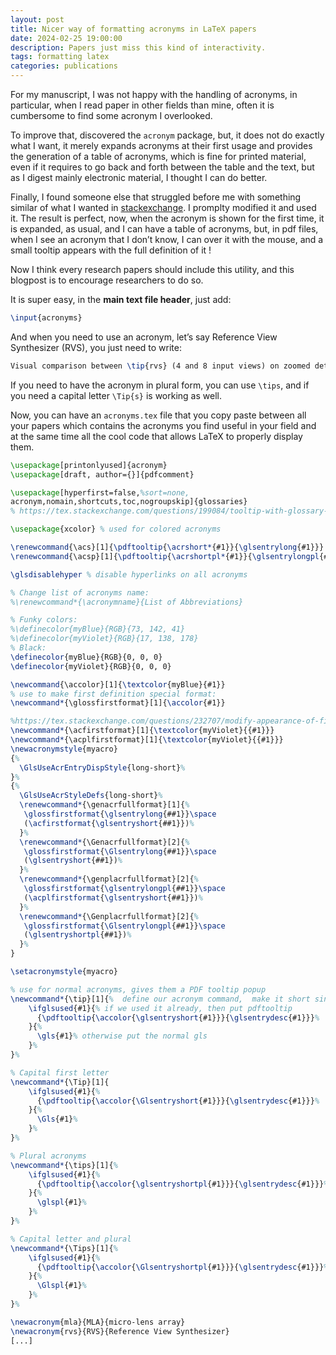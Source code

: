 ```yaml
---
layout: post
title: Nicer way of formatting acronyms in LaTeX papers
date: 2024-02-25 19:00:00
description: Papers just miss this kind of interactivity.
tags: formatting latex
categories: publications
---
```


For my manuscript, I was not happy with the handling of acronyms, in particular, when I read paper in other fields than mine, often it is cumbersome to find some acronym I overlooked.

To improve that, discovered the `acronym` package, but, it does not do exactly what I want, it merely expands acronyms at their first usage and provides the generation of a table of acronyms, which is fine for printed material, even if it requires to go back and forth between the table and the text, but as I digest mainly electronic material, I thought I can do better.

Finally, I found someone else that struggled before me with something similar of what I wanted in [stackexchange](https://tex.stackexchange.com/questions/199084/tooltip-with-glossary-items). I promplty modified it and used it. The result is perfect, now, when the acronym is shown for the first time, it is expanded, as usual, and I can have a table of acronyms, but, in pdf files, when I see an acronym that I don’t know, I can over it with the mouse, and a small tooltip appears with the full definition of it !

Now I think every research papers should include this utility, and this blogpost is to encourage researchers to do so.

It is super easy, in the **main text file header**, just add:
```Latex
\input{acronyms}
```

And when you need to use an acronym, let’s say Reference View Synthesizer (RVS), you just need to write:

```Latex
Visual comparison between \tip{rvs} (4 and 8 input views) on zoomed details of [...]
```

If you need to have the acronym in plural form, you can use `\tips`, and if you need a capital letter `\Tip{s}` is working as well.

Now, you can have an `acronyms.tex` file that you copy paste between all your papers which contains the acronyms you find useful in your field and at the same time all the cool code that allows LaTeX to properly display them.

```Latex
\usepackage[printonlyused]{acronym}
\usepackage[draft, author={}]{pdfcomment}

\usepackage[hyperfirst=false,%sort=none,
acronym,nomain,shortcuts,toc,nogroupskip]{glossaries}
% https://tex.stackexchange.com/questions/199084/tooltip-with-glossary-items

\usepackage{xcolor} % used for colored acronyms

\renewcommand{\acs}[1]{\pdftooltip{\acrshort*{#1}}{\glsentrylong{#1}}}
\renewcommand{\acsp}[1]{\pdftooltip{\acrshortpl*{#1}}{\glsentrylongpl{#1}}}

\glsdisablehyper % disable hyperlinks on all acronyms

% Change list of acronyms name:
%\renewcommand*{\acronymname}{List of Abbreviations}

% Funky colors:
%\definecolor{myBlue}{RGB}{73, 142, 41}
%\definecolor{myViolet}{RGB}{17, 138, 178}
% Black:
\definecolor{myBlue}{RGB}{0, 0, 0}
\definecolor{myViolet}{RGB}{0, 0, 0}

\newcommand{\accolor}[1]{\textcolor{myBlue}{#1}}
% use to make first definition special format:
\newcommand*{\glossfirstformat}[1]{\accolor{#1}}

%https://tex.stackexchange.com/questions/232707/modify-appearance-of-first-acronym
\newcommand*{\acfirstformat}[1]{\textcolor{myViolet}{{#1}}}
\newcommand*{\acplfirstformat}[1]{\textcolor{myViolet}{{#1}}}
\newacronymstyle{myacro}
{%
  \GlsUseAcrEntryDispStyle{long-short}%
}%
{%
  \GlsUseAcrStyleDefs{long-short}%
  \renewcommand*{\genacrfullformat}[1]{%
   \glossfirstformat{\glsentrylong{##1}}\space
   (\acfirstformat{\glsentryshort{##1}})%
  }%
  \renewcommand*{\Genacrfullformat}[2]{%
   \glossfirstformat{\Glsentrylong{##1}}\space
   (\glsentryshort{##1})%
  }%
  \renewcommand*{\genplacrfullformat}[2]{%
   \glossfirstformat{\glsentrylongpl{##1}}\space
   (\acplfirstformat{\glsentryshort{##1}})%
  }%
  \renewcommand*{\Genplacrfullformat}[2]{%
   \glossfirstformat{\Glsentrylongpl{##1}}\space
   (\glsentryshortpl{##1})%
  }%
}

\setacronymstyle{myacro}

% use for normal acronyms, gives them a PDF tooltip popup
\newcommand*{\tip}[1]{%  define our acronym command,  make it short since we use it a lot, use * for so that it is only a 'short' command
    \ifglsused{#1}{% if we used it already, then put pdftooltip
      {\pdftooltip{\accolor{\glsentryshort{#1}}}{\glsentrydesc{#1}}}%
    }{%
      \gls{#1}% otherwise put the normal gls
    }%
}%

% Capital first letter
\newcommand*{\Tip}[1]{
    \ifglsused{#1}{%
      {\pdftooltip{\accolor{\Glsentryshort{#1}}}{\glsentrydesc{#1}}}%
    }{%
      \Gls{#1}%
    }%
}%

% Plural acronyms
\newcommand*{\tips}[1]{%
    \ifglsused{#1}{%
      {\pdftooltip{\accolor{\glsentryshortpl{#1}}}{\glsentrydesc{#1}}}%
    }{%
      \glspl{#1}%
    }%
}%

% Capital letter and plural
\newcommand*{\Tips}[1]{%
    \ifglsused{#1}{%
      {\pdftooltip{\accolor{\Glsentryshortpl{#1}}}{\glsentrydesc{#1}}}%
    }{%
      \Glspl{#1}%
    }%
}%

\newacronym{mla}{MLA}{micro-lens array}
\newacronym{rvs}{RVS}{Reference View Synthesizer}
[...]
```


